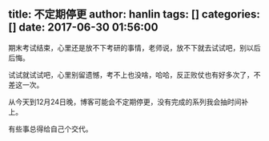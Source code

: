 title: 不定期停更
author: hanlin
tags: []
categories: []
date: 2017-06-30 01:56:00
---
期末考试结束，心里还是放不下考研的事情，老师说，放不下就去试试吧，别以后后悔。

试试就试试吧，心里别留遗憾，考不上也没啥，哈哈，反正败仗也有好多次了，不差这一次。

从今天到12月24日晚，博客可能会不定期停更，没有完成的系列我会抽时间补上。

有些事总得给自己个交代。